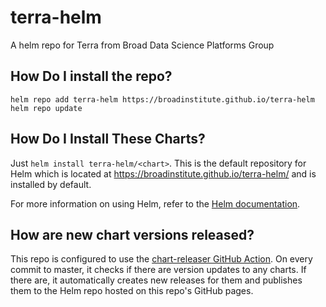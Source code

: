 # terra-helm
A helm repo for Terra from Broad Data Science Platforms Group



## How Do I install the repo?
```
helm repo add terra-helm https://broadinstitute.github.io/terra-helm
helm repo update
```
## How Do I Install These Charts?

Just `helm install terra-helm/<chart>`. This is the default repository for Helm which is located at https://broadinstitute.github.io/terra-helm/ and is installed by default.

For more information on using Helm, refer to the [Helm documentation](https://github.com/kubernetes/helm#docs).

## How are new chart versions released?

This repo is configured to use the [chart-releaser GitHub Action](https://github.com/helm/chart-releaser-action). On every commit to master, it checks if there are version updates to any charts. If there are, it automatically creates new releases for them and publishes them to the Helm repo hosted on this repo's GitHub pages.
